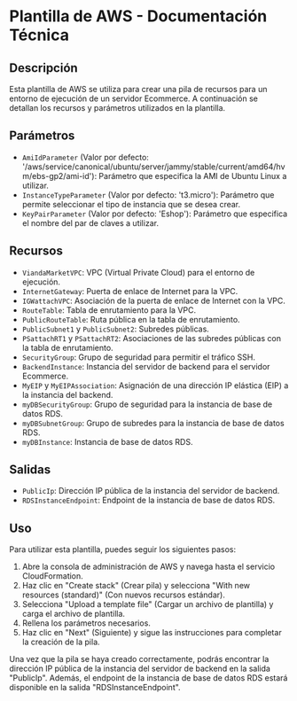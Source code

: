 # Plantilla de AWS - Documentación Técnica

## Descripción
Esta plantilla de AWS se utiliza para crear una pila de recursos para un entorno de ejecución de un servidor Ecommerce. A continuación se detallan los recursos y parámetros utilizados en la plantilla.

## Parámetros
- `AmiIdParameter` (Valor por defecto: '/aws/service/canonical/ubuntu/server/jammy/stable/current/amd64/hvm/ebs-gp2/ami-id'): Parámetro que especifica la AMI de Ubuntu Linux a utilizar.
- `InstanceTypeParameter` (Valor por defecto: 't3.micro'): Parámetro que permite seleccionar el tipo de instancia que se desea crear.
- `KeyPairParameter` (Valor por defecto: 'Eshop'): Parámetro que especifica el nombre del par de claves a utilizar.

## Recursos
- `ViandaMarketVPC`: VPC (Virtual Private Cloud) para el entorno de ejecución.
- `InternetGateway`: Puerta de enlace de Internet para la VPC.
- `IGWattachVPC`: Asociación de la puerta de enlace de Internet con la VPC.
- `RouteTable`: Tabla de enrutamiento para la VPC.
- `PublicRouteTable`: Ruta pública en la tabla de enrutamiento.
- `PublicSubnet1` y `PublicSubnet2`: Subredes públicas.
- `PSattachRT1` y `PSattachRT2`: Asociaciones de las subredes públicas con la tabla de enrutamiento.
- `SecurityGroup`: Grupo de seguridad para permitir el tráfico SSH.
- `BackendInstance`: Instancia del servidor de backend para el servidor Ecommerce.
- `MyEIP` y `MyEIPAssociation`: Asignación de una dirección IP elástica (EIP) a la instancia del backend.
- `myDBSecurityGroup`: Grupo de seguridad para la instancia de base de datos RDS.
- `myDBSubnetGroup`: Grupo de subredes para la instancia de base de datos RDS.
- `myDBInstance`: Instancia de base de datos RDS.

## Salidas
- `PublicIp`: Dirección IP pública de la instancia del servidor de backend.
- `RDSInstanceEndpoint`: Endpoint de la instancia de base de datos RDS.

## Uso
Para utilizar esta plantilla, puedes seguir los siguientes pasos:

1. Abre la consola de administración de AWS y navega hasta el servicio CloudFormation.
2. Haz clic en "Create stack" (Crear pila) y selecciona "With new resources (standard)" (Con nuevos recursos estándar).
3. Selecciona "Upload a template file" (Cargar un archivo de plantilla) y carga el archivo de plantilla.
4. Rellena los parámetros necesarios.
5. Haz clic en "Next" (Siguiente) y sigue las instrucciones para completar la creación de la pila.

Una vez que la pila se haya creado correctamente, podrás encontrar la dirección IP pública de la instancia del servidor de backend en la salida "PublicIp". Además, el endpoint de la instancia de base de datos RDS estará disponible en la salida "RDSInstanceEndpoint".

